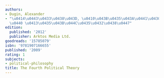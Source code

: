```yaml
---
authors:
- Dugin, Alexander
- "\u0414\u0443\u0433\u0438\u043D, \u0410\u043B\u0435\u043A\u0441\u0430\u043D\u0434\
  \u0440 \u0413\u0435\u043B\u044C\u0435\u0432\u0438\u0447"
edition:
  published: '2012'
  publisher: Arktos Media Ltd.
goodreads: '15785079'
isbn: '9781907166655'
published: '2009'
rating: 1
subjects:
- political-philosophy
title: The Fourth Political Theory
---
```



